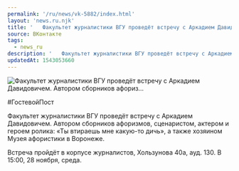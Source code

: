 ```yaml
---
permalink: '/ru/news/vk-5882/index.html'
layout: 'news.ru.njk'
title: '   Факультет журналистики ВГУ проведёт встречу с Аркадием Давидовичем. Автором сборников афориз…'
source: ВКонтакте
tags:
  - news_ru
description: '   Факультет журналистики ВГУ проведёт встречу с Аркадием Давидовичем. Автором сборников афориз…'
updatedAt: 1543053660
---
```

![   Факультет журналистики ВГУ проведёт встречу с Аркадием Давидовичем. Автором сборников афориз…](https://sun9-55.userapi.com/impf/c845522/v845522353/13b281/KJeBvyGfyw4.jpg?size=950x950&quality=96&proxy=1&sign=636c5e643827d222a05eaa824196e442&c_uniq_tag=Dfn-KNngMGQPndYuUgqwZEaVTvDQYpzGSxEzqztiA_U&type=album)

#ГостевойПост

Факультет журналистики ВГУ проведёт встречу с Аркадием Давидовичем. Автором сборников афоризмов, сценаристом, актером и героем ролика: «Ты втираешь мне какую-то дичь», а также хозяином Музея афористики в Воронеже.

Встреча пройдёт в корпусе журналистов, Хользунова 40а, ауд. 130.
В 15:00, 28 ноября, среда.
